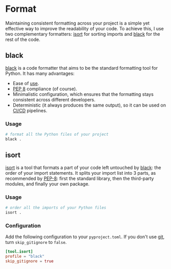 # Format

Maintaining consistent formatting across your project is a simple yet effective way to improve the readability of your code. To achieve this, I use two complementary formatters: [isort](https://pycqa.github.io/isort/index.html) for sorting imports and [black](https://black.readthedocs.io/en/stable/) for the rest of the code.

## black

[black](https://black.readthedocs.io/en/stable/) is a code formatter that aims to be the standard formatting tool for Python. It has many advantages:

- Ease of [use](#usage).
- [PEP 8](https://pep8.org/) compliance (of course).
- Minimalistic configuration, which ensures that the formatting stays consistent across different developers.
- Deterministic (it always produces the same output), so it can be used on [CI/CD](https://en.wikipedia.org/wiki/CI/CD) pipelines.

### Usage

```sh
# format all the Python files of your project
black .
```

## isort

[isort](https://pycqa.github.io/isort/index.html) is a tool that formats a part of your code left untouched by [black](https://black.readthedocs.io/en/stable/): the order of your import statements. It splits your import list into 3 parts, as recommended by [PEP-8](https://pep8.org/): first the standard library, then the third-party modules, and finally your own package.

### Usage

```sh
# order all the imports of your Python files
isort .
```

### Configuration

Add the following configuration to your `pyproject.toml`. If you don't use [git](https://git-scm.com/), turn `skip_gitignore` to `false`.

```toml
[tool.isort]
profile = "black"
skip_gitignore = true
```
